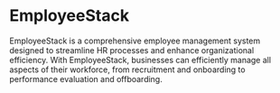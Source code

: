 # EmployeeStack
EmployeeStack is a comprehensive employee management system designed to streamline HR processes and enhance organizational efficiency. With EmployeeStack, businesses can efficiently manage all aspects of their workforce, from recruitment and onboarding to performance evaluation and offboarding.
